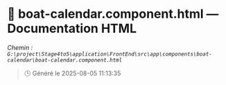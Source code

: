 # 📄 boat-calendar.component.html — Documentation HTML
*Chemin : `G:\project\Stage4to5\application\FrontEnd\src\app\components\boat-calendar\boat-calendar.component.html`*

> 🕒 Généré le 2025-08-05 11:13:35

